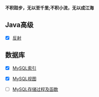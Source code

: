 **不积跬步，无以至千里;不积小流，无以成江海**



## Java高级

- [x] [反射](./Java高级/Java反射.md)

## 数据库

- [x] [MySQL索引](./数据库/MySQL索引.md)
- [x] [MySQL视图](./数据库/MySQL视图.md)
- [ ] [MySQL存储过程及函数](./数据库/MySQL存储过程及函数.md)

